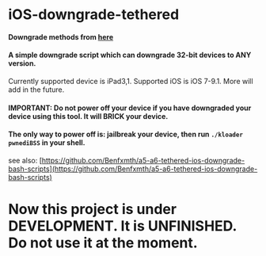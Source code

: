 # iOS-downgrade-tethered

#### Downgrade methods from [here](https://www.reddit.com/r/jailbreak/comments/7v6pxu/release_tutorial_how_to_downgrade_any_32_bit)

#### A simple downgrade script which can downgrade 32-bit devices to ANY version.

Currently supported device is iPad3,1. Supported iOS is iOS 7-9.1. More will add in the future.

#### IMPORTANT: Do not power off your device if you have downgraded your device using this tool. It will BRICK your device. 
#### The only way to power off is: jailbreak your device, then run `./kloader pwnediBSS` in your shell.

see also: [https://github.com/Benfxmth/a5-a6-tethered-ios-downgrade-bash-scripts](https://github.com/Benfxmth/a5-a6-tethered-ios-downgrade-bash-scripts)
# Now this project is under DEVELOPMENT. It is UNFINISHED. Do not use it at the moment.
